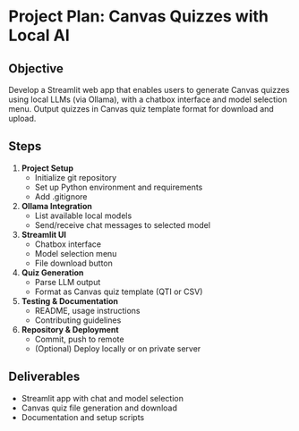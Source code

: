 # Project Plan: Canvas Quizzes with Local AI

## Objective
Develop a Streamlit web app that enables users to generate Canvas quizzes using local LLMs (via Ollama), with a chatbox interface and model selection menu. Output quizzes in Canvas quiz template format for download and upload.

## Steps
1. **Project Setup**
   - Initialize git repository
   - Set up Python environment and requirements
   - Add .gitignore
2. **Ollama Integration**
   - List available local models
   - Send/receive chat messages to selected model
3. **Streamlit UI**
   - Chatbox interface
   - Model selection menu
   - File download button
4. **Quiz Generation**
   - Parse LLM output
   - Format as Canvas quiz template (QTI or CSV)
5. **Testing & Documentation**
   - README, usage instructions
   - Contributing guidelines
6. **Repository & Deployment**
   - Commit, push to remote
   - (Optional) Deploy locally or on private server

## Deliverables
- Streamlit app with chat and model selection
- Canvas quiz file generation and download
- Documentation and setup scripts
